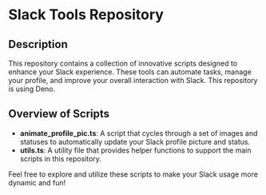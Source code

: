 # Slack Tools Repository

## Description
This repository contains a collection of innovative scripts designed to enhance your Slack experience. These tools can automate tasks, manage your profile, and improve your overall interaction with Slack. This repository is using Deno.
## Overview of Scripts
- **animate_profile_pic.ts**: A script that cycles through a set of images and statuses to automatically update your Slack profile picture and status.
- **utils.ts**: A utility file that provides helper functions to support the main scripts in this repository.

Feel free to explore and utilize these scripts to make your Slack usage more dynamic and fun!